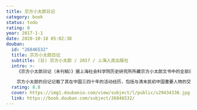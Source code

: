 ```yaml
---
title: 宗方小太郎日记
category: book
status: todo
rating: 0
year: 2017-1-1
date: 2020-10-18 05:02:38
douban:
  id: "26846532"
  title: 宗方小太郎日记
  subtitle: (日) 宗方小太郎 / 2017 / 上海人民出版社
  intro: >-
    《宗方小太郎日记（未刊稿）》据上海社会科学院历史研究所所藏宗方小太郎文书中的全部日记手稿翻译而成，原稿为日文。上海社会科学院历史研究所所藏宗方小太郎文书，系日本近代大间谍“中国通”宗方小太郎遗留在中国的手稿及其他相关文书，内容包括日记、海军报告、诗稿、杂著、书信、藏书、传记资料、照片等，总页数超过一万页。这批文书于1957年被上海社会科学院历史研究所获得，其中宗方小太郎的日记部头最大、最具价值。

    宗方小太郎的日记记载了其在中国三四十年的活动经历，包括与清末民初中国重要人物的交往及其评述，当时中国社会吏治腐败、民不聊生的细节描述，始于1887年1月3日，止于1923年1月15日。其间正值中国处于历史大动荡的岁月，先后发生了中日甲午战争、戊戌维新运动、义和团运动、辛亥革命以及袁世凯称帝等事件，日记内容涉及这些事件与日本利益息息相关的经济、政治、军事等情报，尤其是政治和军事情报，内容纷繁细密，其间还夹带着宗方小太郎自己的“出谋划策”，如在中日《马关条约》谈判期间，他竭力建议日本政府要求中国政府巨额赔款、割让台湾给日本，并拟出具体压制中国政府的措施，为此他本人还破格受到日本天皇的接见。日记中的这些史料的披露，不仅是日本军国主义侵略中国的罪恶新证据，也为史学界的学术研究提供了不可多得的新材料。
  rating: 8.8
  cover: https://img1.doubanio.com/view/subject/l/public/s29434330.jpg
  link: https://book.douban.com/subject/26846532/
---
```


